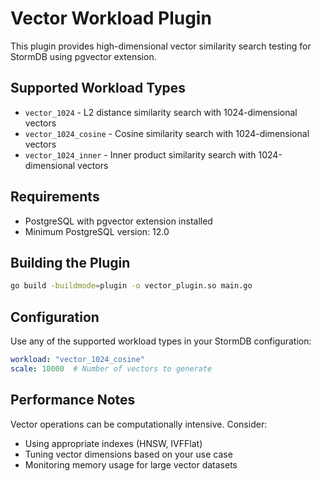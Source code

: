 # Vector Workload Plugin

This plugin provides high-dimensional vector similarity search testing for StormDB using pgvector extension.

## Supported Workload Types

- `vector_1024` - L2 distance similarity search with 1024-dimensional vectors
- `vector_1024_cosine` - Cosine similarity search with 1024-dimensional vectors  
- `vector_1024_inner` - Inner product similarity search with 1024-dimensional vectors

## Requirements

- PostgreSQL with pgvector extension installed
- Minimum PostgreSQL version: 12.0

## Building the Plugin

```bash
go build -buildmode=plugin -o vector_plugin.so main.go
```

## Configuration

Use any of the supported workload types in your StormDB configuration:

```yaml
workload: "vector_1024_cosine" 
scale: 10000  # Number of vectors to generate
```

## Performance Notes

Vector operations can be computationally intensive. Consider:
- Using appropriate indexes (HNSW, IVFFlat)
- Tuning vector dimensions based on your use case
- Monitoring memory usage for large vector datasets
